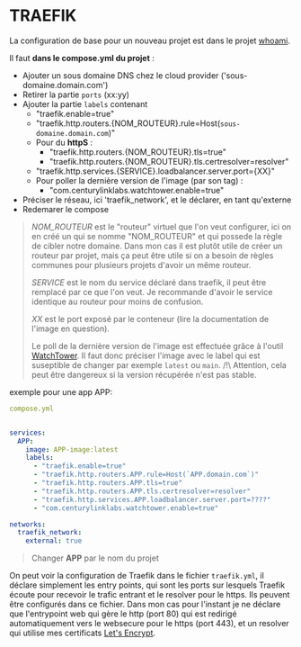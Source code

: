 # TRAEFIK

La configuration de base pour un nouveau projet est dans le projet [whoami](~/whoami/compose.yml).

Il faut **dans le compose.yml du projet** :
- Ajouter un sous domaine DNS chez le cloud provider ('sous-domaine.domain.com')
- Retirer la partie `ports` (xx:yy)
- Ajouter la partie `labels` contenant
  - "traefik.enable=true"
  - "traefik.http.routers.{NOM_ROUTEUR}.rule=Host(`sous-domaine.domain.com`)"
  - Pour du **httpS** :
    - "traefik.http.routers.{NOM_ROUTEUR}.tls=true"
    - "traefik.http.routers.{NOM_ROUTEUR}.tls.certresolver=resolver"
  - "traefik.http.services.{SERVICE}.loadbalancer.server.port={XX}"
  - Pour poller la dernière version de l'image (par son tag) :
    - "com.centurylinklabs.watchtower.enable=true"
- Préciser le réseau, ici 'traefik_network', et le déclarer, en tant qu'externe
- Redemarer le compose

>*NOM_ROUTEUR* est le "routeur" virtuel que l'on veut configurer, ici on en créé un qui se nomme "NOM_ROUTEUR" et qui possede la règle de cibler notre domaine. Dans mon cas il est plutôt utile de créer un routeur par projet, mais ça peut être utile si on a besoin de règles communes pour plusieurs projets d'avoir un même routeur.
>
>*SERVICE* est le nom du service déclaré dans traefik, il peut être remplacé par ce que l'on veut. Je recommande d'avoir le service identique au routeur pour moins de confusion.
>
>*XX* est le port exposé par le conteneur (lire la documentation de l'image en question).
>
> Le poll de la dernière version de l'image est effectuée grâce à l'outil [WatchTower](https://containrrr.dev/watchtower). Il faut donc préciser l'image avec le label qui est suseptible de changer par exemple `latest` ou `main`.
> /!\ Attention, cela peut être dangereux si la version récupérée n'est pas stable.

exemple pour une app APP:

```yml
compose.yml


services:
  APP:
    image: APP-image:latest
    labels:
      - "traefik.enable=true"
      - "traefik.http.routers.APP.rule=Host(`APP.domain.com`)"
      - "traefik.http.routers.APP.tls=true"
      - "traefik.http.routers.APP.tls.certresolver=resolver"
      - "traefik.http.services.APP.loadbalancer.server.port=????"
      - "com.centurylinklabs.watchtower.enable=true"

networks:
  traefik_network:
    external: true
```
> Changer **APP** par le nom du projet

 
On peut voir la configuration de Traefik dans le fichier `traefik.yml`, il déclare simplement les entry points, qui sont les ports sur lesquels Traefik écoute pour recevoir le trafic entrant et le resolver pour le https. Ils peuvent être configurés dans ce fichier.
Dans mon cas pour l'instant je ne déclare que l'entrypoint web qui gère le http (port 80) qui est redirigé automatiquement vers le websecure pour le https (port 443), et un resolver qui utilise mes certificats [Let's Encrypt](https://letsencrypt.org/fr/).
